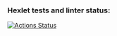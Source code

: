### Hexlet tests and linter status:
[![Actions Status](https://github.com/MrMiroLev/qa-engineer-project-84/actions/workflows/hexlet-check.yml/badge.svg)](https://github.com/MrMiroLev/qa-engineer-project-84/actions)
